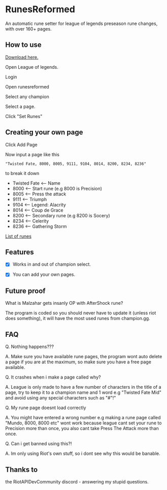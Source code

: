 # RunesReformed

An automatic rune setter for league of legends preseason rune changes, with over 160+ pages.

## How to use

[Download here.](https://github.com/Fumi24/RunesReformed/releases/latest)

Open League of legends.

Login

Open runesreformed

Select any champion

Select a page.

Click "Set Runes"


## Creating your own page

Click Add Page

Now input a page like this

```
"Twisted Fate, 8000, 8005, 9111, 9104, 8014, 8200, 8234, 8236"
```
to break it down

- Twisted Fate <-- Name
- 8000 <-- Start rune (e.g 8000 is Precision)
- 8005 <-- Press the attack
- 9111 <-- Triumph
- 9104 <-- Legend: Alacrity
- 8014 <-- Coup de Grace
- 8200 <-- Secondary rune (e.g 8200 is Socery)
- 8234 <-- Celerity
- 8236 <-- Gathering Storm

[List of runes](https://github.com/Fumi24/RunesReformed/blob/master/Extras/Rune%20IDS.txt)

## Features
- [x] Works in and out of champion select.
- [x] You can add your own pages.


## Future proof

What is Malzahar gets insanly OP with AfterShock rune?

The program is coded so you should never have to update it (unless riot does something), it will have the most used runes from champion.gg.


## FAQ

Q. Nothing happens???

A. Make sure you have available rune pages, the program wont auto delete a page if you are at the maximum, so make sure you have a free page available.

Q. It crashes when i make a page called why?

A. League is only made to have a few number of characters in the title of a page, try to keep it to a champion name and 1 word e.g "Twisted Fate Mid" and avoid using any special characters such as "#"!"

Q. My rune page doesnt load correctly

A. You might have entered a wrong number e.g making a rune page called "Mundo, 8000, 8000 etc" wont work because league cant set your rune to Precision more than once, you also cant take Press The Attack more than once.

Q. Can i get banned using this?!

A. Im only using Riot's own stuff, so i dont see why this would be banable.


## Thanks to

the RiotAPIDevCommunity discord - answering my stupid questions.

